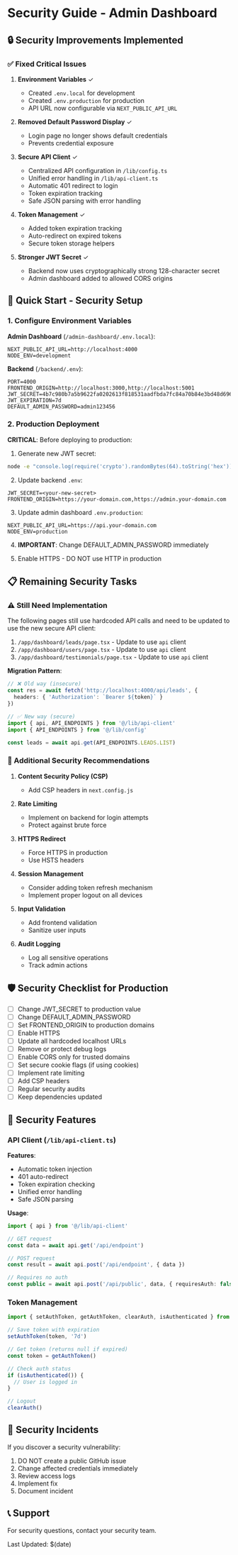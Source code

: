 # Security Guide - Admin Dashboard

## 🔒 Security Improvements Implemented

### ✅ Fixed Critical Issues

1. **Environment Variables** ✓
   - Created `.env.local` for development
   - Created `.env.production` for production
   - API URL now configurable via `NEXT_PUBLIC_API_URL`

2. **Removed Default Password Display** ✓
   - Login page no longer shows default credentials
   - Prevents credential exposure

3. **Secure API Client** ✓
   - Centralized API configuration in `/lib/config.ts`
   - Unified error handling in `/lib/api-client.ts`
   - Automatic 401 redirect to login
   - Token expiration tracking
   - Safe JSON parsing with error handling

4. **Token Management** ✓
   - Added token expiration tracking
   - Auto-redirect on expired tokens
   - Secure token storage helpers

5. **Stronger JWT Secret** ✓
   - Backend now uses cryptographically strong 128-character secret
   - Admin dashboard added to allowed CORS origins

## 🚀 Quick Start - Security Setup

### 1. Configure Environment Variables

**Admin Dashboard** (`/admin-dashboard/.env.local`):
```env
NEXT_PUBLIC_API_URL=http://localhost:4000
NODE_ENV=development
```

**Backend** (`/backend/.env`):
```env
PORT=4000
FRONTEND_ORIGIN=http://localhost:3000,http://localhost:5001
JWT_SECRET=4b7c980b7a5b9622fa0202613f818531aadfbda7fc84a70b84e3bd48d6965aaf83a3d6845d5ac32b68c3d683fa8463c25e1cbb3cf174f95d64ece6679101109d
JWT_EXPIRATION=7d
DEFAULT_ADMIN_PASSWORD=admin123456
```

### 2. Production Deployment

**CRITICAL**: Before deploying to production:

1. Generate new JWT secret:
```bash
node -e "console.log(require('crypto').randomBytes(64).toString('hex'))"
```

2. Update backend `.env`:
```env
JWT_SECRET=<your-new-secret>
FRONTEND_ORIGIN=https://your-domain.com,https://admin.your-domain.com
```

3. Update admin dashboard `.env.production`:
```env
NEXT_PUBLIC_API_URL=https://api.your-domain.com
NODE_ENV=production
```

4. **IMPORTANT**: Change DEFAULT_ADMIN_PASSWORD immediately

5. Enable HTTPS - DO NOT use HTTP in production

## 📋 Remaining Security Tasks

### ⚠️ Still Need Implementation

The following pages still use hardcoded API calls and need to be updated to use the new secure API client:

1. `/app/dashboard/leads/page.tsx` - Update to use `api` client
2. `/app/dashboard/users/page.tsx` - Update to use `api` client
3. `/app/dashboard/testimonials/page.tsx` - Update to use `api` client

**Migration Pattern**:
```typescript
// ❌ Old way (insecure)
const res = await fetch('http://localhost:4000/api/leads', {
  headers: { 'Authorization': `Bearer ${token}` }
})

// ✅ New way (secure)
import { api, API_ENDPOINTS } from '@/lib/api-client'
import { API_ENDPOINTS } from '@/lib/config'

const leads = await api.get(API_ENDPOINTS.LEADS.LIST)
```

### 🔐 Additional Security Recommendations

1. **Content Security Policy (CSP)**
   - Add CSP headers in `next.config.js`

2. **Rate Limiting**
   - Implement on backend for login attempts
   - Protect against brute force

3. **HTTPS Redirect**
   - Force HTTPS in production
   - Use HSTS headers

4. **Session Management**
   - Consider adding token refresh mechanism
   - Implement proper logout on all devices

5. **Input Validation**
   - Add frontend validation
   - Sanitize user inputs

6. **Audit Logging**
   - Log all sensitive operations
   - Track admin actions

## 🛡️ Security Checklist for Production

- [ ] Change JWT_SECRET to production value
- [ ] Change DEFAULT_ADMIN_PASSWORD
- [ ] Set FRONTEND_ORIGIN to production domains
- [ ] Enable HTTPS
- [ ] Update all hardcoded localhost URLs
- [ ] Remove or protect debug logs
- [ ] Enable CORS only for trusted domains
- [ ] Set secure cookie flags (if using cookies)
- [ ] Implement rate limiting
- [ ] Add CSP headers
- [ ] Regular security audits
- [ ] Keep dependencies updated

## 📖 Security Features

### API Client (`/lib/api-client.ts`)

**Features**:
- Automatic token injection
- 401 auto-redirect
- Token expiration checking
- Unified error handling
- Safe JSON parsing

**Usage**:
```typescript
import { api } from '@/lib/api-client'

// GET request
const data = await api.get('/api/endpoint')

// POST request
const result = await api.post('/api/endpoint', { data })

// Requires no auth
const public = await api.post('/api/public', data, { requiresAuth: false })
```

### Token Management

```typescript
import { setAuthToken, getAuthToken, clearAuth, isAuthenticated } from '@/lib/api-client'

// Save token with expiration
setAuthToken(token, '7d')

// Get token (returns null if expired)
const token = getAuthToken()

// Check auth status
if (isAuthenticated()) {
  // User is logged in
}

// Logout
clearAuth()
```

## 🚨 Security Incidents

If you discover a security vulnerability:

1. DO NOT create a public GitHub issue
2. Change affected credentials immediately
3. Review access logs
4. Implement fix
5. Document incident

## 📞 Support

For security questions, contact your security team.

Last Updated: $(date)
